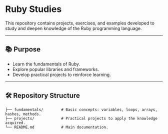 # Ruby Studies  

This repository contains projects, exercises, and examples developed to study and deepen knowledge of the Ruby programming language.  

---

## 📚 Purpose  
- Learn the fundamentals of Ruby.  
- Explore popular libraries and frameworks.  
- Develop practical projects to reinforce learning.  

---

## 🛠 Repository Structure  
```plaintext
├── fundamentals/        # Basic concepts: variables, loops, arrays, hashes, methods.
├── projects/            # Practical projects to apply the knowledge acquired.
└── README.md            # Main documentation.
